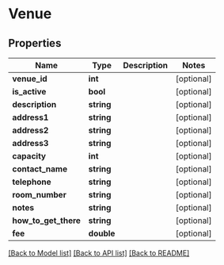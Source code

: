 # Venue

## Properties
Name | Type | Description | Notes
------------ | ------------- | ------------- | -------------
**venue_id** | **int** |  | [optional] 
**is_active** | **bool** |  | [optional] 
**description** | **string** |  | [optional] 
**address1** | **string** |  | [optional] 
**address2** | **string** |  | [optional] 
**address3** | **string** |  | [optional] 
**capacity** | **int** |  | [optional] 
**contact_name** | **string** |  | [optional] 
**telephone** | **string** |  | [optional] 
**room_number** | **string** |  | [optional] 
**notes** | **string** |  | [optional] 
**how_to_get_there** | **string** |  | [optional] 
**fee** | **double** |  | [optional] 

[[Back to Model list]](../../README.md#documentation-for-models) [[Back to API list]](../../README.md#documentation-for-api-endpoints) [[Back to README]](../../README.md)

